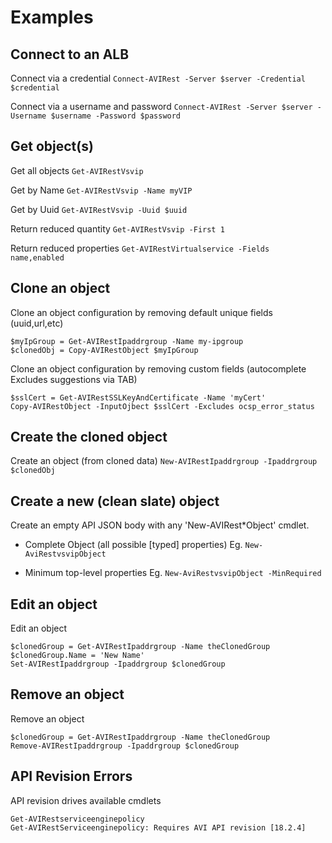 # Examples

## Connect to an ALB
Connect via a credential
`Connect-AVIRest -Server $server -Credential $credential`

Connect via a username and password
`Connect-AVIRest -Server $server -Username $username -Password $password`

## Get object(s)
Get all objects `Get-AVIRestVsvip`

Get by Name `Get-AVIRestVsvip -Name myVIP`

Get by Uuid `Get-AVIRestVsvip -Uuid $uuid`

Return reduced quantity `Get-AVIRestVsvip -First 1`

Return reduced properties `Get-AVIRestVirtualservice -Fields name,enabled`

## Clone an object
Clone an object configuration by removing default unique fields (uuid,url,etc)

```
$myIpGroup = Get-AVIRestIpaddrgroup -Name my-ipgroup
$clonedObj = Copy-AVIRestObject $myIpGroup
```

Clone an object configuration by removing custom fields (autocomplete Excludes suggestions via TAB)

```
$sslCert = Get-AVIRestSSLKeyAndCertificate -Name 'myCert'
Copy-AVIRestObject -InputOjbect $sslCert -Excludes ocsp_error_status
```

## Create the cloned object
Create an object (from cloned data) `New-AVIRestIpaddrgroup -Ipaddrgroup $clonedObj`

## Create a new (clean slate) object
Create an empty API JSON body with any 'New-AVIRest*Object' cmdlet.

 - Complete Object (all possible [typed] properties) Eg. `New-AviRestvsvipObject`

- Minimum top-level properties Eg. `New-AviRestvsvipObject -MinRequired`

## Edit an object
Edit an object
```
$clonedGroup = Get-AVIRestIpaddrgroup -Name theClonedGroup
$clonedGroup.Name = 'New Name'
Set-AVIRestIpaddrgroup -Ipaddrgroup $clonedGroup
```

## Remove an object
Remove an object
```
$clonedGroup = Get-AVIRestIpaddrgroup -Name theClonedGroup
Remove-AVIRestIpaddrgroup -Ipaddrgroup $clonedGroup
```

## API Revision Errors
API revision drives available cmdlets
```
Get-AVIRestserviceenginepolicy
Get-AVIRestServiceenginepolicy: Requires AVI API revision [18.2.4]
```

